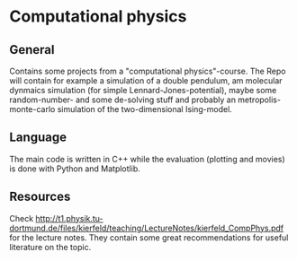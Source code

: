 # Computational physics
## General
Contains some projects from a "computational physics"-course. The Repo will contain for example a simulation of a double pendulum, am molecular dynmaics simulation (for simple Lennard-Jones-potential), maybe some random-number- and some de-solving stuff and probably an metropolis-monte-carlo simulation of the two-dimensional Ising-model.

## Language
The main code is written in C++ while the evaluation (plotting and movies) is done with Python and Matplotlib.

## Resources

Check http://t1.physik.tu-dortmund.de/files/kierfeld/teaching/LectureNotes/kierfeld_CompPhys.pdf for the lecture notes. They contain some great recommendations for useful literature on the topic. 
